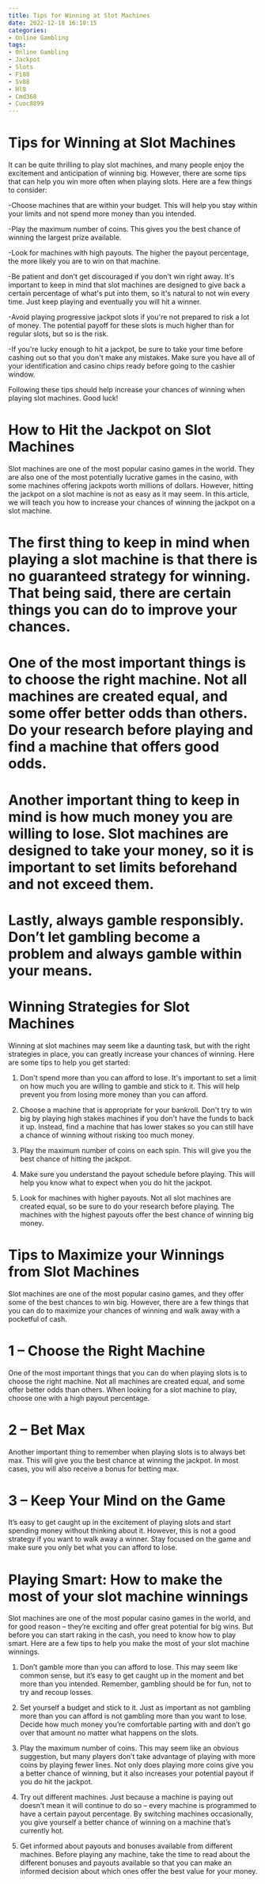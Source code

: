 ```yaml
---
title: Tips for Winning at Slot Machines
date: 2022-12-18 16:10:15
categories:
- Online Gambling
tags:
- Online Gambling
- Jackpot
- Slots
- Fi88
- Sv88
- Hl8
- Cmd368
- Cuoc8899
---
```



#  Tips for Winning at Slot Machines

It can be quite thrilling to play slot machines, and many people enjoy the excitement and anticipation of winning big. However, there are some tips that can help you win more often when playing slots. Here are a few things to consider:

-Choose machines that are within your budget. This will help you stay within your limits and not spend more money than you intended.

-Play the maximum number of coins. This gives you the best chance of winning the largest prize available.

-Look for machines with high payouts. The higher the payout percentage, the more likely you are to win on that machine.

-Be patient and don't get discouraged if you don't win right away. It's important to keep in mind that slot machines are designed to give back a certain percentage of what's put into them, so it's natural to not win every time. Just keep playing and eventually you will hit a winner.

-Avoid playing progressive jackpot slots if you're not prepared to risk a lot of money. The potential payoff for these slots is much higher than for regular slots, but so is the risk.

-If you're lucky enough to hit a jackpot, be sure to take your time before cashing out so that you don't make any mistakes. Make sure you have all of your identification and casino chips ready before going to the cashier window.

Following these tips should help increase your chances of winning when playing slot machines. Good luck!

#  How to Hit the Jackpot on Slot Machines

Slot machines are one of the most popular casino games in the world. They are also one of the most potentially lucrative games in the casino, with some machines offering jackpots worth millions of dollars. However, hitting the jackpot on a slot machine is not as easy as it may seem. In this article, we will teach you how to increase your chances of winning the jackpot on a slot machine.

# The first thing to keep in mind when playing a slot machine is that there is no guaranteed strategy for winning. That being said, there are certain things you can do to improve your chances.

# One of the most important things is to choose the right machine. Not all machines are created equal, and some offer better odds than others. Do your research before playing and find a machine that offers good odds.

# Another important thing to keep in mind is how much money you are willing to lose. Slot machines are designed to take your money, so it is important to set limits beforehand and not exceed them.

# Lastly, always gamble responsibly. Don’t let gambling become a problem and always gamble within your means.

#  Winning Strategies for Slot Machines

Winning at slot machines may seem like a daunting task, but with the right strategies in place, you can greatly increase your chances of winning. Here are some tips to help you get started:

1. Don't spend more than you can afford to lose. It's important to set a limit on how much you are willing to gamble and stick to it. This will help prevent you from losing more money than you can afford.

2. Choose a machine that is appropriate for your bankroll. Don't try to win big by playing high stakes machines if you don't have the funds to back it up. Instead, find a machine that has lower stakes so you can still have a chance of winning without risking too much money.

3. Play the maximum number of coins on each spin. This will give you the best chance of hitting the jackpot.

4. Make sure you understand the payout schedule before playing. This will help you know what to expect when you do hit the jackpot.

5. Look for machines with higher payouts. Not all slot machines are created equal, so be sure to do your research before playing. The machines with the highest payouts offer the best chance of winning big money.

#  Tips to Maximize your Winnings from Slot Machines

Slot machines are one of the most popular casino games, and they offer some of the best chances to win big. However, there are a few things that you can do to maximize your chances of winning and walk away with a pocketful of cash.

# 1 – Choose the Right Machine

One of the most important things that you can do when playing slots is to choose the right machine. Not all machines are created equal, and some offer better odds than others. When looking for a slot machine to play, choose one with a high payout percentage.

# 2 – Bet Max

Another important thing to remember when playing slots is to always bet max. This will give you the best chance at winning the jackpot. In most cases, you will also receive a bonus for betting max.

# 3 – Keep Your Mind on the Game

It’s easy to get caught up in the excitement of playing slots and start spending money without thinking about it. However, this is not a good strategy if you want to walk away a winner. Stay focused on the game and make sure you only bet what you can afford to lose.

#  Playing Smart: How to make the most of your slot machine winnings

Slot machines are one of the most popular casino games in the world, and for good reason – they’re exciting and offer great potential for big wins. But before you can start raking in the cash, you need to know how to play smart. Here are a few tips to help you make the most of your slot machine winnings.

1. Don’t gamble more than you can afford to lose. This may seem like common sense, but it’s easy to get caught up in the moment and bet more than you intended. Remember, gambling should be for fun, not to try and recoup losses.

2. Set yourself a budget and stick to it. Just as important as not gambling more than you can afford is not gambling more than you want to lose. Decide how much money you’re comfortable parting with and don’t go over that amount no matter what happens on the slots.

3. Play the maximum number of coins. This may seem like an obvious suggestion, but many players don’t take advantage of playing with more coins by playing fewer lines. Not only does playing more coins give you a better chance of winning, but it also increases your potential payout if you do hit the jackpot.

4. Try out different machines. Just because a machine is paying out doesn’t mean it will continue to do so – every machine is programmed to have a certain payout percentage. By switching machines occasionally, you give yourself a better chance of winning on a machine that’s currently hot.

5. Get informed about payouts and bonuses available from different machines. Before playing any machine, take the time to read about the different bonuses and payouts available so that you can make an informed decision about which ones offer the best value for your money.